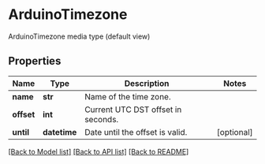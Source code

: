# ArduinoTimezone

ArduinoTimezone media type (default view)
## Properties
Name | Type | Description | Notes
------------ | ------------- | ------------- | -------------
**name** | **str** | Name of the time zone. | 
**offset** | **int** | Current UTC DST offset in seconds. | 
**until** | **datetime** | Date until the offset is valid. | [optional] 

[[Back to Model list]](../README.md#documentation-for-models) [[Back to API list]](../README.md#documentation-for-api-endpoints) [[Back to README]](../README.md)


